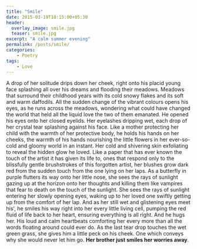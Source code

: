 ```yaml
---
title: "Smile"
date: 2015-03-19T18:15:00+05:30
header:
  overlay_image: smile.jpg
  teaser: smile.jpg
excerpt: "A calm summer evening"
permalink: /posts/smile/
categories:
    - Poetry
tags:
    - Love
---
```


A drop of her solitude drips down her cheek, right onto his placid young face splashing all over his dreams and flooding their meadows. Meadows that surround their childhood years with its cold snowy flakes and its soft and warm daffodils. All the sudden change of the vibrant colours opens his eyes, as he runs across the meadows, wondering what could have changed the world that held all the liquid love the two of them emanated. He opened his eyes onto her closed eyelids. Her eyelashes dripping wet, each drop of her crystal tear splashing against his face. Like a mother protecting her child with the warmth of her protective body, he holds his hands on her cheeks, the warmth of his hands nourishing the little flowers in her ever-so-cold and gloomy world in an instant. Her cold and shivering skin exfoliating to reveal the hidden glow he loved. Like a paper that has ever known the touch of the artist it has given its life to, ones that respond only to the blissfully gentle brushstrokes of this forgotten artist, her blushes grow dark red from the sudden touch from the one lying on her laps. As a butterfly in purple flutters its way onto her little nose, she sees the rays of sunlight gazing up at the horizon onto her thoughts and killing them like vampires that fear to death on the touch of the sunlight. She sees the rays of sunlight entering her slowly opening eyes, waking up to her loved one swiftly getting up from the comfort of her lap. And as her still wet and glistening eyes meet his', he smiles his way right into her every little living cell, pumping the red fluid of life back to her heart, ensuring everything is all right. And he hugs her. His loud and calm heartbeats comforting her every more than all the words floating around could ever do. As the last tear drop touches the wet green grass, she gives him a little peck on his cheek. One which conveys why she would never let him go. __Her brother just smiles her worries away__.